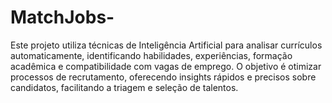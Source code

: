 # MatchJobs-
Este projeto utiliza técnicas de Inteligência Artificial para analisar currículos automaticamente, identificando habilidades, experiências, formação acadêmica e compatibilidade com vagas de emprego. O objetivo é otimizar processos de recrutamento, oferecendo insights rápidos e precisos sobre candidatos, facilitando a triagem e seleção de talentos.
